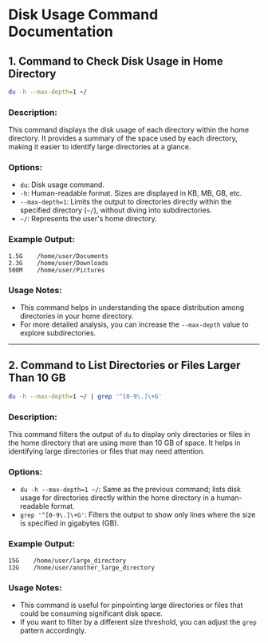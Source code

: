 # Disk Usage Command Documentation

## 1. Command to Check Disk Usage in Home Directory

```bash
du -h --max-depth=1 ~/
```

### Description:
This command displays the disk usage of each directory within the home directory. It provides a summary of the space used by each directory, making it easier to identify large directories at a glance.

### Options:
- `du`: Disk usage command.
- `-h`: Human-readable format. Sizes are displayed in KB, MB, GB, etc.
- `--max-depth=1`: Limits the output to directories directly within the specified directory (`~/`), without diving into subdirectories.
- `~/`: Represents the user's home directory.

### Example Output:
```
1.5G    /home/user/Documents
2.3G    /home/user/Downloads
500M    /home/user/Pictures
```

### Usage Notes:
- This command helps in understanding the space distribution among directories in your home directory.
- For more detailed analysis, you can increase the `--max-depth` value to explore subdirectories.

---

## 2. Command to List Directories or Files Larger Than 10 GB

```bash
du -h --max-depth=1 ~/ | grep '^[0-9\.]\+G'
```

### Description:
This command filters the output of `du` to display only directories or files in the home directory that are using more than 10 GB of space. It helps in identifying large directories or files that may need attention.

### Options:
- `du -h --max-depth=1 ~/`: Same as the previous command; lists disk usage for directories directly within the home directory in a human-readable format.
- `grep '^[0-9\.]\+G'`: Filters the output to show only lines where the size is specified in gigabytes (GB).

### Example Output:
```
15G    /home/user/large_directory
12G    /home/user/another_large_directory
```

### Usage Notes:
- This command is useful for pinpointing large directories or files that could be consuming significant disk space.
- If you want to filter by a different size threshold, you can adjust the `grep` pattern accordingly.
